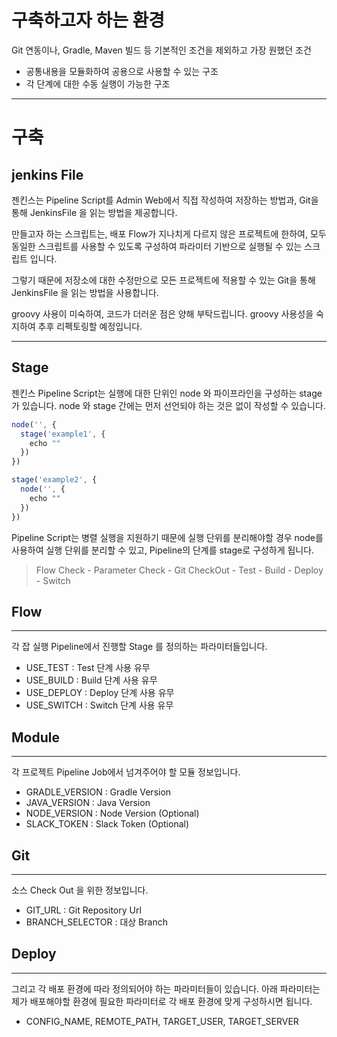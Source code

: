 # 구축하고자 하는 환경
Git 연동이나, Gradle, Maven 빌드 등 기본적인 조건을 제외하고 가장 원했던 조건
- 공통내용을 모듈화하여 공용으로 사용할 수 있는 구조
- 각 단계에 대한 수동 실행이 가능한 구조

--- 

# 구축
## jenkins File
젠킨스는 Pipeline Script를 Admin Web에서 직접 작성하여 저장하는 방법과, Git을 통해 JenkinsFile 을 읽는 방법을 제공합니다.

만들고자 하는 스크립트는, 배포 Flow가 지나치게 다르지 않은 프로젝트에 한하여, 모두 동일한 스크립트를 사용할 수 있도록 구성하여 파라미터 기반으로 실행될 수 있는 스크립트 입니다.

그렇기 때문에 저장소에 대한 수정만으로 모든 프로젝트에 적용할 수 있는 Git을 통해 JenkinsFile 을 읽는 방법을 사용합니다.

groovy 사용이 미숙하여, 코드가 더러운 점은 양해 부탁드립니다. groovy 사용성을 숙지하여 추후 리펙토링할 예정입니다.

---

## Stage
젠킨스 Pipeline Script는 실행에 대한 단위인 node 와 파이프라인을 구성하는 stage가 있습니다. node 와 stage 간에는 먼저 선언되야 하는 것은 없이 작성할 수 있습니다.

``` js
node('', {
  stage('example1', {
    echo ""
  })
})

stage('example2', {
  node('', {
    echo ""
  })
})
```
Pipeline Script는 병렬 실행을 지원하기 때문에 실행 단위를 분리해야할 경우 node를 사용하여 실행 단위를 분리할 수 있고, Pipeline의 단계를 stage로 구성하게 됩니다.

> Flow Check - Parameter Check - Git CheckOut - Test - Build - Deploy - Switch

## Flow
---
각 잡 실행 Pipeline에서 진행할 Stage 를 정의하는 파라미터들입니다.

- USE_TEST : Test 단계 사용 유무
- USE_BUILD : Build 단계 사용 유무
- USE_DEPLOY : Deploy 단계 사용 유무
- USE_SWITCH : Switch 단계 사용 유무

## Module
---
각 프로젝트 Pipeline Job에서 넘겨주어야 할 모듈 정보입니다.

- GRADLE_VERSION : Gradle Version
- JAVA_VERSION : Java Version
- NODE_VERSION : Node Version (Optional)
- SLACK_TOKEN : Slack Token (Optional)

## Git
---
소스 Check Out 을 위한 정보입니다.

- GIT_URL : Git Repository Url
- BRANCH_SELECTOR : 대상 Branch

## Deploy
---
그리고 각 배포 환경에 따라 정의되어야 하는 파라미터들이 있습니다. 아래 파라미터는 제가 배포해야할 환경에 필요한 파라미터로 각 배포 환경에 맞게 구성하시면 됩니다.

- CONFIG_NAME, REMOTE_PATH, TARGET_USER, TARGET_SERVER

